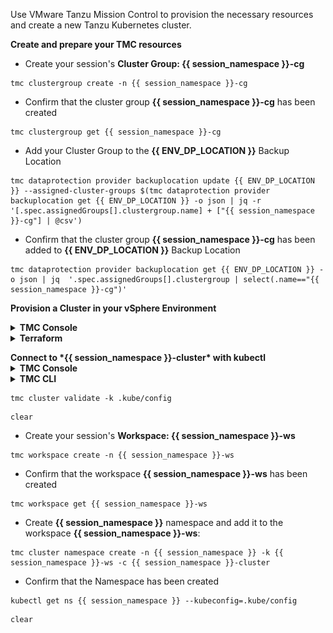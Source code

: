 

Use VMware Tanzu Mission Control to provision the necessary resources and create a new Tanzu Kubernetes cluster.

**Create and prepare your TMC resources**

* Create your session's **Cluster Group: {{ session_namespace }}-cg**

```execute-1
tmc clustergroup create -n {{ session_namespace }}-cg
```
* Confirm that the cluster group **{{ session_namespace }}-cg** has been created    

```execute-1
tmc clustergroup get {{ session_namespace }}-cg 
```
   
* Add your Cluster Group to the **{{ ENV_DP_LOCATION }}** Backup Location 

```execute-1
tmc dataprotection provider backuplocation update {{ ENV_DP_LOCATION }} --assigned-cluster-groups $(tmc dataprotection provider backuplocation get {{ ENV_DP_LOCATION }} -o json | jq -r '[.spec.assignedGroups[].clustergroup.name] + ["{{ session_namespace }}-cg"] | @csv')
```

* Confirm that the cluster group **{{ session_namespace }}-cg** has been added to **{{ ENV_DP_LOCATION }}** Backup Location 

```execute-1
tmc dataprotection provider backuplocation get {{ ENV_DP_LOCATION }} -o json | jq  '.spec.assignedGroups[].clustergroup | select(.name=="{{ session_namespace }}-cg")'
```
**Provision a Cluster in your vSphere Environment**

<details>
<summary><b>TMC Console</b></summary>
<p>

1. In the left navigation pane of the Tanzu Mission Control console, click **Clusters**.
2. On the Clusters page, click **Create Cluster**.
3. Click to select your management cluster in which to create the new workload cluster, and then click **Continue to Create Cluster**.
4. On the Create cluster page, select the provisioner/vSphere Namespace in which you want to create the cluster.
5. Enter the name, group, and other details for the cluster.

    a.Enter a name for the cluster `{{ session_namespace }}-cluster`{{copy}}.

    b.Cluster names must be unique within an organization.

    c. Select the cluster group: **{{ session_namespace }}-cg** to which you want to attach your cluster .

    d. You can optionally enter a description and apply labels.

    e. Click Next.

6. Select your configuration options.

    a. Select the Kubernetes version to use for the cluster.
    The latest supported version is preselected for you.
    
    b. You can optionally define an alternative CIDR for the pod and service.

    The Pod CIDR and Service CIDR cannot be change after the cluster is created.

    c. You can optionally specify a proxy configuration to use for this cluster.

    >**Note:**
    When provisioning a cluster in vSphere with Tanzu using a proxy, make sure the proxy configuration object includes the CIDRs for pod, ingress, and egress from the workload network of the Supervisor Cluster in the No proxy list.

    d. You can optionally select the default storage class for the cluster and allowed storage classes.
    The list of storage classes that you can choose from is taken from your vSphere namespace.

    e. Click Next.

7. Select the type of cluster you want to create.
The primary difference between the two is that the highly available cluster is deployed with multiple control plane nodes.

    a. Choose the cluster type **Single node**.

    b. You can optionally select a different instance type for the cluster's control plane node and its storage class. Chose **best-effort-small**

    c. You can optionally additional storage volumes for your control plane.

    To configure additional volumes, click Add Volume and then specify the name, mount path, and capacity for the volume. To add another, click Add Volume again.

    d. Click Next.

8. You can optionally define the default node pool and create additional node pools for your cluster.

    a. Specify the number of worker nodes to provision. Set the number of your worker nodes to **2**

    b. Select the instance type for workload clusters. Chose **best-effort-large**

    c. Select the storage class.

    d. To configure additional storage volumes for your node pool, click Add Volume.

    e. To provide labels for the nodes and cloud, enter the label and then click Add Label.

9. When you ready to provision the new cluster, click Create Cluster.

On Tanzu Mission Control console, wait until the creation of your cluster is complete, and then the cluster **{{ session_namespace }}-cluster** state changes to **Healthy**

![](images/tmc-attach.png)
</p> 
</details>

<details>
<summary><b>Terraform</b></summary>
<p>

1. Set your TMC API Token and terraform variable as environment variables 

```terminal:input
text: export VMW_CLOUD_API_TOKEN=
endl: false
```

```execute-1
export TF_VAR_session_name=$SESSION_NAME
```

2. Update the `main.tf` file with your `provisioner_name` and `storage_class` name 

```editor:open-file
file: ~/terraform/main.tf
```

3. Execute terraform init

```execute-1
cd terraform && terraform init
```

4. Run terraform apply to provision your TKC Cluster using terraform

```execute-1
terraform apply -auto-approve
```

</p> 
</details>
<p>
</p>
<b>Connect to *{{ session_namespace }}-cluster* with kubectl</b>

<details>
<summary><b>TMC Console</b></summary>
<p>

1. In the left navigation pane of the Tanzu Mission Control console, click Clusters.
2. On the Clusters page, click ***{{ session_namespace }}-cluster***.
3. On the cluster detail page, in the upper right corner, click Access this cluster.
![](./images/cluster-access-1.png)
4. In the resulting popup modal, click Download KUBECONFIG file. and save the downloaded YAML file in a location that is accessible to kubectl (for example, in `~/.kube/config` or in a location specified in the KUBECONFIG environment variable).
![](./images/cluster-access-2.png)
</p> 
</details>



<details>
<summary><b>TMC CLI</b></summary>
<p>

```execute-1
tmc cluster auth kubeconfig get {{ session_namespace }}-cluster > .kube/config 
```
</p> 
</details>

<p>
</p>

```execute-1
tmc cluster validate -k .kube/config
```

```execute-all
clear
```

* Create your session's **Workspace: {{ session_namespace }}-ws**

```execute-1
tmc workspace create -n {{ session_namespace }}-ws
```

* Confirm that the workspace **{{ session_namespace }}-ws** has been created    

```execute-1
tmc workspace get {{ session_namespace }}-ws 
```

* Create **{{ session_namespace }}** namespace and add it to the workspace **{{ session_namespace }}-ws**:

```execute-1
tmc cluster namespace create -n {{ session_namespace }} -k {{ session_namespace }}-ws -c {{ session_namespace }}-cluster
```

* Confirm that the Namespace has been created

```execute-1
kubectl get ns {{ session_namespace }} --kubeconfig=.kube/config
```
```execute-all
clear
```